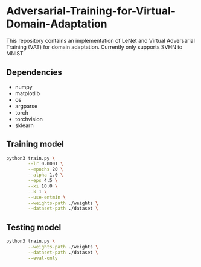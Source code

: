 # Adversarial-Training-for-Virtual-Domain-Adaptation
This repository contains an implementation of LeNet and Virtual Adversarial Training (VAT) for domain adaptation. Currently only supports SVHN to MNIST

## Dependencies
* numpy
* matplotlib
* os
* argparse
* torch
* torchvision
* sklearn

## Training model
```bash
python3 train.py \
        --lr 0.0001 \
        --epochs 20 \
        --alpha 1.0 \
        --eps 4.5 \
        --xi 10.0 \
        --k 1 \
        --use-entmin \
        --weights-path ./weights \
        --dataset-path ./dataset \
```

## Testing model
```bash
python3 train.py \
        --weights-path ./weights \
        --dataset-path ./dataset \
        --eval-only
```
